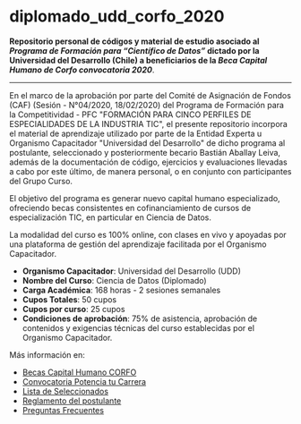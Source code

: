 # diplomado_udd_corfo_2020

**Repositorio personal de códigos y material de estudio asociado al _Programa de Formación para “Científico de Datos”_ dictado por la Universidad del Desarrollo (Chile) a beneficiarios de la _Beca Capital Humano de Corfo convocatoria 2020_**.

---

En el marco de la aprobación por parte del Comité de Asignación de Fondos (CAF) (Sesión - N°04/2020, 18/02/2020) del Programa de Formación para la Competitividad - PFC "FORMACIÓN PARA CINCO PERFILES DE ESPECIALIDADES DE LA INDUSTRIA TIC", el presente repositorio incorpora el material de aprendizaje utilizado por parte de la Entidad Experta u Organismo Capacitador "Universidad del Desarrollo" de dicho programa al postulante, seleccionado y posteriormente becario Bastián Aballay Leiva, además de la documentación de código, ejercicios y evaluaciones llevadas a cabo por este último, de manera personal, o en conjunto con participantes del Grupo Curso.

El objetivo del programa  es generar nuevo capital humano especializado, ofreciendo becas consistentes en cofinanciamiento de cursos de especialización TIC, en particular en Ciencia de Datos.

La modalidad del curso es 100% online, con clases en vivo y apoyadas por una plataforma de gestión del aprendizaje facilitada por el Organismo Capacitador.

- **Organismo Capacitador**: Universidad del Desarrollo (UDD)
- **Nombre del Curso**: Ciencia de Datos (Diplomado)
- **Carga Académica**: 168 horas - 2 sesiones semanales
- **Cupos Totales**: 50 cupos
- **Cupos por curso**: 25 cupos
- **Condiciones de aprobación**: 75% de asistencia, aprobación de contenidos y exigencias técnicas del curso establecidas por el Organismo Capacitador.

Más información en:
- [Becas Capital Humano CORFO](https://www.becascapitalhumano.cl/)
- [Convocatoria Potencia tu Carrera](https://www.corfo.cl/sites/becascapitalhumano/convocatorias/potencia_tu_carrera)
- [Lista de Seleccionados](https://www.corfo.cl/sites/Satellite?blobcol=urldata&blobkey=id&blobtable=MungoBlobs&blobwhere=1475167789053&ssbinary=true)
- [Reglamento del postulante](https://www.corfo.cl/sites/Satellite?blobcol=urldata&blobkey=id&blobtable=MungoBlobs&blobwhere=1475167745887&ssbinary=true)
- [Preguntas Frecuentes](https://www.corfo.cl/sites/Satellite?blobcol=urldata&blobkey=id&blobtable=MungoBlobs&blobwhere=1475167745923&ssbinary=true)
